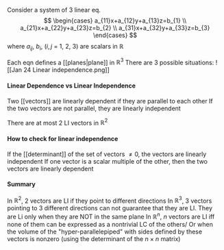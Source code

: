    Consider a system of 3 linear eq.
$$
\begin{cases}
a_{11}x+a_{12}y+a_{13}z=b_{1} \\
a_{21}x+a_{22}y+a_{23}z=b_{2} \\
a_{31}x+a_{32}y+a_{33}z=b_{3}
\end{cases}
$$
where $a_{ij}$, $b_{i}$, ($i, j$ = 1, 2, 3) are scalars in $\mathbb{R}$

Each eqn defines a [[planes|plane]] in $\mathbb{R}^3$
There are 3 possible situations:
![[Jan 24 Linear independence.png]]
#### Linear Dependence vs Linear Independence
Two [[vectors]] are linearly dependent if they are parallel to each other
If the two vectors are not parallel, they are linearly independent

There are at most 2 LI vectors in $\mathbb{R}^2$

#### How to check for linear independence
If the [[determinant]] of the set of vectors $\neq 0$, the vectors are linearly independent
If one vector is a scalar multiple of the other, then the two vectors are linearly dependent

#### Summary
In $\mathbb{R}^2$, 2 vectors are LI if they point to different directions
In $\mathbb{R}^3$, 3 vectors pointing to 3 different directions can not guarantee that they are LI. They are Li only when they are NOT in the same plane
In $\mathbb{R}^n$, $n$ vectors are LI iff none of them can be expressed as a nontrivial LC of the others/ Or when the volume of the "hyper-parallelepiped" with sides defined by these vectors is nonzero (using the determinant of the $n\times n$ matrix)
